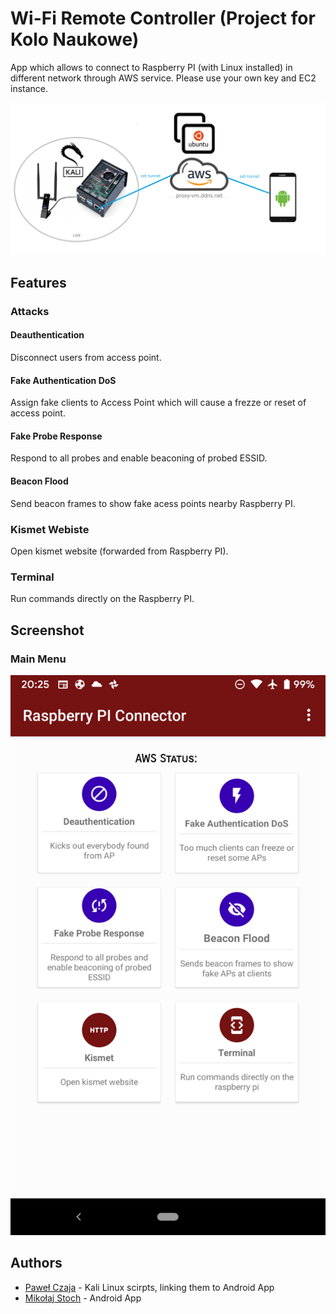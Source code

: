 # Wi-Fi Remote Controller (Project for Kolo Naukowe)

App which allows to connect to Raspberry PI (with Linux installed) in different network through AWS service. Please use your own key and EC2 instance.

![Scheme](https://github.com/miko083/WiFiRemoteController/blob/master/images/scheme.png)

## Features

### Attacks

#### Deauthentication

Disconnect users from access point.

#### Fake Authentication DoS

Assign fake clients to Access Point which will cause a frezze or reset of access point.

#### Fake Probe Response

Respond to all probes and enable beaconing of probed ESSID.

#### Beacon Flood

Send beacon frames to show fake acess points nearby Raspberry PI.

### Kismet Webiste

Open kismet website (forwarded from Raspberry PI).

### Terminal

Run commands directly on the Raspberry PI.

## Screenshot

### Main Menu

![Main menu](https://github.com/miko083/WiFiRemoteController/blob/master/images/main_menu.png)

## Authors

* [Paweł Czaja](https://github.com/GitHub-Pawel) - Kali Linux scirpts, linking them to Android App 
* [Mikołaj Stoch](https://github.com/miko083) - Android App
